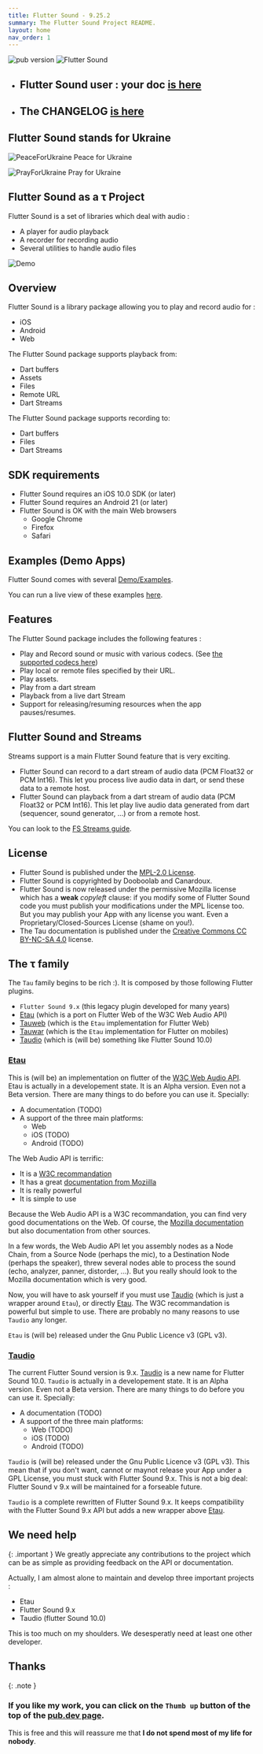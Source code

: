 ```yaml
---
title: Flutter Sound - 9.25.2
summary: The Flutter Sound Project README.
layout: home
nav_order: 1
---
```

![pub version](https://img.shields.io/pub/v/flutter_sound.svg?style=flat-square)
![Flutter Sound](https://tau-ver.canardoux.xyz/images/fs/Logotype-primary.png)

- ## Flutter Sound user : your doc [is here](https://flutter-sound.canardoux.xyz/)
- ## The CHANGELOG [is here](https://fs-doc.vercel.app/tau/CHANGELOG.html)

## Flutter Sound stands for Ukraine

![PeaceForUkraine](https://fs-doc.vercel.app/images/2-year-old-irish-girl-ukrainian.jpg)
Peace for Ukraine

![PrayForUkraine](https://fs-doc.vercel.app/images/banner.png)
Pray for Ukraine

## Flutter Sound as a τ Project

Flutter Sound is a set of libraries which deal with audio :

- A player for audio playback
- A recorder for recording audio
- Several utilities to handle audio files

![Demo](https://user-images.githubusercontent.com/27461460/77531555-77c9ec00-6ed6-11ea-9813-320f943b08cc.gif)

## Overview

Flutter Sound is a library package allowing you to play and record audio for :

* iOS
* Android
* Web

The Flutter Sound package supports playback from:

* Dart buffers
* Assets
* Files
* Remote URL
* Dart Streams

The Flutter Sound package supports recording to:

* Dart buffers
* Files
* Dart Streams

## SDK requirements

* Flutter Sound requires an iOS 10.0 SDK \(or later\)
* Flutter Sound requires an Android 21 \(or later\)
* Flutter Sound is OK with the main Web browsers
   - Google Chrome
   - Firefox
   - Safari

## Examples \(Demo Apps\)

Flutter Sound comes with several [Demo/Examples](https://fs-doc.vercel.app/tau/examples.html).

You can run a live view of these examples [here](https://fs-doc.vercel.app/live/).

## Features

The Flutter Sound package includes the following features :

* Play and Record sound or music with various codecs. \(See [the supported codecs here](https://fs-doc.vercel.app/tau/guides/guides_codecs.html)\)
* Play local or remote files specified by their URL.
* Play assets.
* Play from a dart stream
* Playback from a live dart Stream
* Support for releasing/resuming resources when the app pauses/resumes.

## Flutter Sound and Streams

Streams support is a main Flutter Sound feature that is very exciting.

- Flutter Sound can record to a dart stream of audio data (PCM Float32 or PCM Int16). This let you process live audio data in dart, or send these data to a remote host.
- Flutter Sound can playback from a dart stream of audio data (PCM Float32 or PCM Int16). This let play live audio data generated from dart
(sequencer, sound generator, ...) or from a remote host.

You can look to the [FS Streams guide](https://fs-doc.vercel.app/tau/guides/guides_live_streams.html).

## License

- Flutter Sound is published under the [MPL-2.0 License](hhttps://fs-doc.vercel.app/tau/LICENSE.html).
- Flutter Sound is copyrighted by Dooboolab and Canardoux.
- Flutter Sound is now released under the permissive Mozilla license which has a **weak** *copyleft* clause: if you modify some of Flutter Sound code you must publish your modifications under the MPL license too. But you may publish your App with any license you want. Even a Proprietary/Closed-Sources License (shame on you!).
- The Tau documentation is published under the [Creative Commons CC BY-NC-SA 4.0](https://creativecommons.org/licenses/by-nc-sa/4.0/deed.en) license.

## The τ family

The `Tau` family begins to be rich :). It is composed by those following Flutter plugins.

- `Flutter Sound 9.x` (this legacy plugin developed for many years)
- [Etau](https://pub.dev/packages/etau) (which is a port on Flutter Web of the W3C Web Audio API)
- [Tauweb](https://pub.dev/packages/tau_web) (which is the `Etau` implementation for Flutter Web)
- [Tauwar](https://pub.dev/packages/tau_war) (which is the `Etau` implementation for Flutter on mobiles)
- [Taudio](https://pub.dev/packages/taudio) (which is (will be) something like Flutter Sound 10.0)

### [Etau](https://pub.dev/packages/etau)

This is (will be) an implementation on flutter of the [W3C Web Audio API](https://www.w3.org/TR/webaudio-1.1).
Etau is actually in a developement state. It is an Alpha version. Even not a Beta version. There are many things to do before you can use it. Specially:

- A documentation (TODO)
- A support of the three main platforms:
   - Web
   - iOS (TODO)
   - Android (TODO)

The Web Audio API is terrific:

- It is a [W3C recommandation](https://www.w3.org/TR/webaudio-1.1)
- It has a great [documentation from Moziilla](https://developer.mozilla.org/en-US/docs/Web/API/Web_Audio_API)
- It is really powerful
- It is simple to use

Because the Web Audio API is a W3C recommandation, you can find very good documentations on the Web. Of course, the [Mozilla documentation](https://developer.mozilla.org/en-US/docs/Web/API/Web_Audio_API) but also documentation from other sources.

In a few words, the Web Audio API let you assembly nodes as a Node Chain, from a Source Node (perhaps the mic), to a Destination Node (perhaps the speaker), threw several nodes able to process the sound (echo, analyzer, panner, distorder, ...). But you really should look to the Mozilla documentation which is very good.

Now, you will have to ask yourself if you must use [Taudio](https://pub.dev/packages/taudio) (which is just a wrapper around `Etau`), or directly [Etau](https://pub.dev/packages/etau).
The W3C recommandation is powerful but simple to use. There are probably no many reasons to use `Taudio` any longer.

`Etau` is (will be) released under the Gnu Public Licence v3 (GPL v3).

### [Taudio](https://pub.dev/packages/taudio)

The current Flutter Sound version is 9.x. [Taudio](https://pub.dev/packages/taudio) is a new name for Flutter Sound 10.0. `Taudio` is actually in a developement state. It is an Alpha version. Even not a Beta version. There are many things to do before you can use it. Specially:
- A documentation (TODO)
- A support of the three main platforms:
   - Web (TODO)
   - iOS (TODO)
   - Android (TODO)

`Taudio` is (will be) released under the Gnu Public Licence v3 (GPL v3). This mean that if you don't want, cannot or maynot release your App under a GPL License, you must stuck with Flutter Sound 9.x. This is not a big deal: Flutter Sound v 9.x will be maintained for a forseable future.

`Taudio` is a complete rewritten of Flutter Sound 9.x. It keeps compatibility with the Flutter Sound 9.x API but adds a new wrapper above [Etau](https://pub.dev/packages/etau).

## We need help

{: .important }
We greatly appreciate any contributions to the project which can be as simple as providing feedback on the API or documentation.

Actually, I am almost alone to maintain and develop three important projects :
- Etau
- Flutter Sound 9.x
- Taudio (flutter Sound 10.0)

This is too much on my shoulders. We desesperatly need at least one other developer.

## Thanks

{: .note }
### If you like my work, you can click on the `Thumb up` button of the top of the [pub.dev page](https://pub.dev/packages/flutter_sound).
This is free and this will reassure me that **I do not spend most of my life for nobody**.
